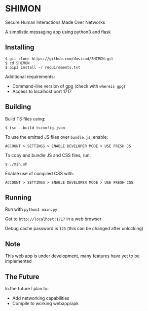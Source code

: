 # SHIMON

Secure Human Interactions Made Over Networks

A simplistic messaging app using python3 and flask

## Installing

```
$ git clone https://github.com/dosisod/SHIMON.git
$ cd SHIMON
$ pip3 install -r requirements.txt
```

Additional requirements:
* Command-line version of gpg (check with `whereis gpg`)
* Access to localhost port 1717

## Building

Build TS files using:

```
$ tsc --build tsconfig.json
```

To use the emitted JS files over `bundle.js`, enable:

`ACCOUNT > SETTINGS > ENABLE DEVELOPER MODE > USE FRESH JS`

To copy and bundle JS and CSS files, run:

```
$ ./min.sh
```

Enable use of compiled CSS with:

`ACCOUNT > SETTINGS > ENABLE DEVELOPER MODE > USE FRESH CSS`

## Running

Run with `python3 main.py`

Got to `http://localhost:1717` in a web browser

Debug cache password is `123` (this can be changed after unlocking)

## Note

This web app is under development, many features have yet to be implemented

## The Future

In the future I plan to:
* Add networking capabilities
* Compile to working webapp/apk